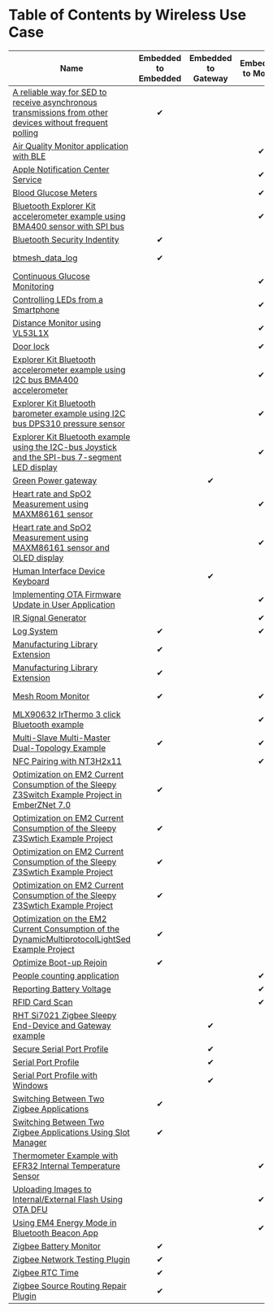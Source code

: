 # Table of Contents by Wireless Use Case

| Name |Embedded to Embedded |Embedded to Gateway |Embedded to Mobile |Wireless |
| ---- |:--------------------: |:-------------------: |:------------------: |-------- |
| [A reliable way for SED to receive asynchronous transmissions from other devices without frequent polling](https://github.com/SiliconLabs/zigbee_applications/tree/master/zigbee_sed_asynchronous_transmission) |&#10004; | | |Zigbee |
| [Air Quality Monitor application with BLE](https://github.com/SiliconLabs/bluetooth_applications/tree/master/bluetooth_air_quality_monitor) | | |&#10004; |BLE |
| [Apple Notification Center Service](https://github.com/SiliconLabs/bluetooth_applications/tree/master/apple_notification_center_service) | | |&#10004; |BLE |
| [Blood Glucose Meters](https://github.com/SiliconLabs/bluetooth_applications/tree/master/bluetooth_bgm) | | |&#10004; |BLE |
| [Bluetooth Explorer Kit accelerometer example using BMA400 sensor with SPI bus](https://github.com/SiliconLabs/bluetooth_applications/tree/master/bluetooth_explorer_kit_accelerometer_bma400_spi) | | |&#10004; |BLE |
| [Bluetooth Security Indentity](https://github.com/SiliconLabs/bluetooth_applications/tree/master/bluetooth_secure_identity) |&#10004; | | |BLE |
| [btmesh_data_log](https://github.com/SiliconLabs/bluetooth_mesh_applications/tree/master/btmesh_temperature_log) |&#10004; | | |Bluetooth Mesh |
| [Continuous Glucose Monitoring](https://github.com/SiliconLabs/bluetooth_applications/tree/master/bluetooth_cgm) | | |&#10004; |BLE |
| [Controlling LEDs from a Smartphone](https://github.com/SiliconLabs/bluetooth_applications/tree/master/bluetooth_controlling_LEDs_from_Smartphone) | | |&#10004; |BLE |
| [Distance Monitor using VL53L1X](https://github.com/SiliconLabs/bluetooth_applications/tree/master/bluetooth_distance_monitor) | | |&#10004; |BLE |
| [Door lock](https://github.com/SiliconLabs/bluetooth_applications/tree/master/bluetooth_door_lock) | | |&#10004; |BLE |
| [Explorer Kit Bluetooth accelerometer example using I2C bus BMA400 accelerometer](https://github.com/SiliconLabs/bluetooth_applications/tree/master/bluetooth_explorer_kit_i2c_accelerometer) | | |&#10004; |BLE |
| [Explorer Kit Bluetooth barometer example using I2C bus DPS310 pressure sensor](https://github.com/SiliconLabs/bluetooth_applications/tree/master/bluetooth_explorer_kit_i2c_barometer) | | |&#10004; |BLE |
| [Explorer Kit Bluetooth example using the I2C-bus Joystick and the SPI-bus 7-segment LED display](https://github.com/SiliconLabs/bluetooth_applications/tree/master/bluetooth_explorer_kit_joystick_7seg) | | |&#10004; |BLE |
| [Green Power gateway](https://github.com/SiliconLabs/zigbee_applications/tree/master/zigbee_green_power_gateway) | |&#10004; | |Zigbee |
| [Heart rate and SpO2 Measurement using MAXM86161 sensor](https://github.com/SiliconLabs/bluetooth_applications/tree/master/bluetooth_explorer_kit_i2c_bio_sensor) | | |&#10004; |BLE |
| [Heart rate and SpO2 Measurement using MAXM86161 sensor and OLED display](https://github.com/SiliconLabs/bluetooth_applications/tree/master/bluetooth_explorer_kit_bio_sensor_oled) | | |&#10004; |BLE |
| [Human Interface Device Keyboard](https://github.com/SiliconLabs/bluetooth_applications/tree/master/bluetooth_hid_keyboard) | |&#10004; | |BLE |
| [Implementing OTA Firmware Update in User Application](https://github.com/SiliconLabs/bluetooth_applications/tree/master/ota_firmware_update_in_user_application) | | |&#10004; |BLE |
| [IR Signal Generator](https://github.com/SiliconLabs/bluetooth_applications/tree/master/bluetooth_ir_generator) | | |&#10004; |BLE |
| [Log System](https://github.com/SiliconLabs/bluetooth_applications/tree/master/log_system) |&#10004; | |&#10004; |BLE |
| [Manufacturing Library Extension](https://github.com/SiliconLabs/zigbee_applications/tree/master/zigbee_mfglib_extension/zigbee_6.x) |&#10004; | | |Zigbee |
| [Manufacturing Library Extension](https://github.com/SiliconLabs/zigbee_applications/tree/master/zigbee_mfglib_extension/zigbee_7.x) |&#10004; | | |Zigbee |
| [Mesh Room Monitor](https://github.com/SiliconLabs/bluetooth_mesh_applications/tree/master/btmesh_room_monitor) |&#10004; | |&#10004; |Bluetooth Mesh |
| [MLX90632 IrThermo 3 click Bluetooth example](https://github.com/SiliconLabs/bluetooth_applications/tree/master/bluetooth_fir_sensor_mlx90632) | | |&#10004; |BLE |
| [Multi-Slave Multi-Master Dual-Topology Example](https://github.com/SiliconLabs/bluetooth_applications/tree/master/bluetooth_multicentral_multiperipheral_dual_topology) |&#10004; | |&#10004; |BLE |
| [NFC Pairing with NT3H2x11](https://github.com/SiliconLabs/bluetooth_applications/tree/master/bluetooth_nfc_pairing/bluetooth_nfc_pairing_t2t_nt3h2x11) | | |&#10004; |BLE |
| [Optimization on EM2 Current Consumption of the Sleepy Z3Switch Example Project in EmberZNet 7.0](https://github.com/SiliconLabs/zigbee_applications/tree/master/zigbee_sed_z3switch/zigbee_7.x/EFR32MG21) |&#10004; | | |Zigbee |
| [Optimization on EM2 Current Consumption of the Sleepy Z3Swtich Example Project](https://github.com/SiliconLabs/zigbee_applications/tree/master/zigbee_sed_z3switch/zigbee_6.x/EFR32MG12) |&#10004; | | |Zigbee |
| [Optimization on EM2 Current Consumption of the Sleepy Z3Swtich Example Project](https://github.com/SiliconLabs/zigbee_applications/tree/master/zigbee_sed_z3switch/zigbee_6.x/EFR32MG21) |&#10004; | | |Zigbee |
| [Optimization on EM2 Current Consumption of the Sleepy Z3Swtich Example Project](https://github.com/SiliconLabs/zigbee_applications/tree/master/zigbee_sed_z3switch/zigbee_6.x/EFR32MG22) |&#10004; | | |Zigbee |
| [Optimization on the EM2 Current Consumption of the DynamicMultiprotocolLightSed Example Project](https://github.com/SiliconLabs/zigbee_applications/tree/master/dmp_sed_light/EFR32MG12) |&#10004; | | |Zigbee |
| [Optimize Boot-up Rejoin](https://github.com/SiliconLabs/zigbee_applications/tree/master/zigbee_optimize_bootup_rejoin) |&#10004; | | |Zigbee |
| [People counting application](https://github.com/SiliconLabs/bluetooth_applications/tree/master/bluetooth_people_counting) | | |&#10004; |BLE |
| [Reporting Battery Voltage](https://github.com/SiliconLabs/bluetooth_applications/tree/master/bluetooth_reporting_battery_voltage_over_BLE) | | |&#10004; |BLE |
| [RFID Card Scan](https://github.com/SiliconLabs/bluetooth_applications/tree/master/bluetooth_rfid_notify) | | |&#10004; |BLE |
| [RHT Si7021 Zigbee Sleepy End-Device and Gateway example](https://github.com/SiliconLabs/zigbee_applications/tree/master/zigbee_sed_rht_sensor) | |&#10004; | |Zigbee |
| [Secure Serial Port Profile](https://github.com/SiliconLabs/bluetooth_applications/tree/master/bluetooth_secure_spp_over_ble) | |&#10004; | |BLE |
| [Serial Port Profile](https://github.com/SiliconLabs/bluetooth_applications/tree/master/bluetooth_spp_over_ble) | |&#10004; | |BLE |
| [Serial Port Profile with Windows](https://github.com/SiliconLabs/bluetooth_applications/tree/master/bluetooth_spp_with_windows) | |&#10004; | |BLE |
| [Switching Between Two Zigbee Applications](https://github.com/SiliconLabs/zigbee_applications/tree/master/zigbee_switching_between_applications) |&#10004; | | |Zigbee |
| [Switching Between Two Zigbee Applications Using Slot Manager](https://github.com/SiliconLabs/zigbee_applications/tree/master/zigbee_switching_between_applications_using_slot_manager) |&#10004; | | |Zigbee |
| [Thermometer Example with EFR32 Internal Temperature Sensor](https://github.com/SiliconLabs/bluetooth_applications/tree/master/thermometer_example_with_efr32_internal_temperature_sensor) | | |&#10004; |BLE |
| [Uploading Images to Internal/External Flash Using OTA DFU](https://github.com/SiliconLabs/bluetooth_applications/tree/master/uploading_images_to_multiple_slots) | | |&#10004; |BLE |
| [Using EM4 Energy Mode in Bluetooth Beacon App](https://github.com/SiliconLabs/bluetooth_applications/tree/master/bluetooth_using_em4_energy_mode_in_bl_ibeacon_app) | | |&#10004; |BLE |
| [Zigbee Battery Monitor](https://github.com/SiliconLabs/zigbee_applications/tree/master/zigbee_battery_monitor) |&#10004; | | |Zigbee |
| [Zigbee Network Testing Plugin](https://github.com/SiliconLabs/zigbee_applications/tree/master/zigbee_network_testing_plugin) |&#10004; | | |Zigbee |
| [Zigbee RTC Time](https://github.com/SiliconLabs/zigbee_applications/tree/master/zigbee_rtc_time_sync) |&#10004; | | |Zigbee |
| [Zigbee Source Routing Repair Plugin](https://github.com/SiliconLabs/zigbee_applications/tree/master/zigbee_source_routing_repair_plugin) |&#10004; | | |Zigbee |
